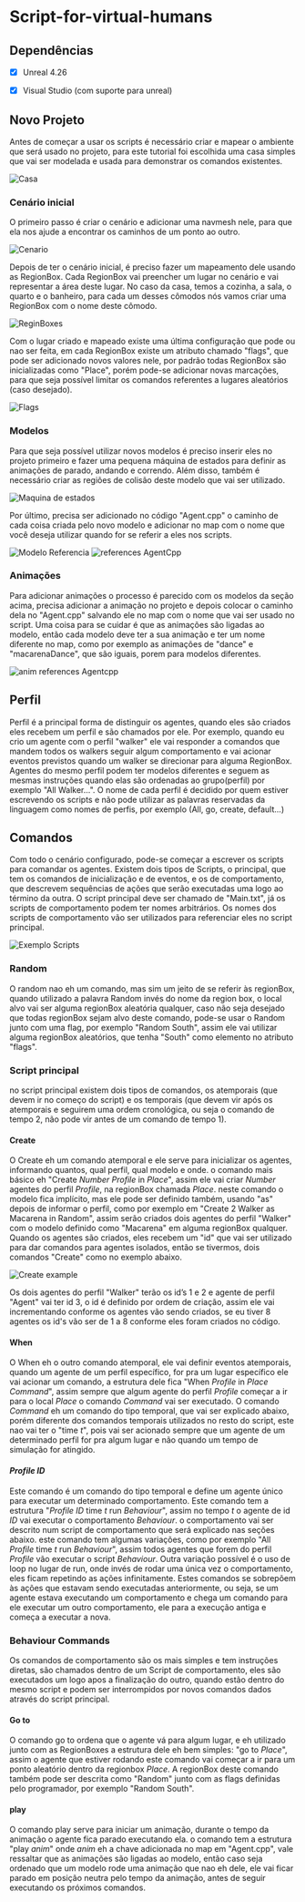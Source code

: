 # Script-for-virtual-humans

## Dependências
  - [x] Unreal 4.26
  - [x] Visual Studio (com suporte para unreal)


## Novo Projeto

Antes de começar a usar os scripts é necessário criar e mapear o ambiente que será usado no projeto, para este tutorial foi escolhida uma casa simples que vai ser modelada e usada para demonstrar os comandos existentes.

![Casa](https://user-images.githubusercontent.com/48321393/118320533-c5d2f200-b4d2-11eb-9c2d-42ba912bad04.jpg)


### Cenário inicial

O primeiro passo é criar o cenário e adicionar uma navmesh nele, para que ela nos ajude a encontrar os caminhos de um ponto ao outro.

![Cenario](https://user-images.githubusercontent.com/48321393/118320557-cd929680-b4d2-11eb-8f95-68a2b3723561.png)

Depois de ter o cenário inicial, é preciso fazer um mapeamento dele usando as RegionBox. Cada RegionBox vai preencher um lugar no cenário e vai representar a área deste lugar. No caso da casa, temos a cozinha, a sala, o quarto e o banheiro, para cada um desses cômodos nós vamos criar uma RegionBox com o nome deste cômodo.

![ReginBoxes](https://user-images.githubusercontent.com/48321393/118320564-d1beb400-b4d2-11eb-9c9c-f1d9f4dab4cb.png)

Com o lugar criado e mapeado existe uma última configuração que pode ou nao ser feita, em cada RegionBox existe um atributo chamado "flags", que pode ser adicionado novos valores nele, por padrão todas RegionBox são inicializadas como "Place", porém pode-se adicionar novas marcações, para que seja possível limitar os comandos referentes a lugares aleatórios (caso desejado).

![Flags](https://user-images.githubusercontent.com/48321393/118320579-d6836800-b4d2-11eb-8c0e-77bf644e3bda.png)

### Modelos

Para que seja possível utilizar novos modelos é preciso inserir eles no projeto primeiro e fazer uma pequena máquina de estados para definir as animações de parado, andando e correndo. Além disso, também é necessário criar as regiões de colisão deste modelo que vai ser utilizado.

![Maquina de estados](https://user-images.githubusercontent.com/48321393/118320597-db481c00-b4d2-11eb-82af-138a032ddcd6.png)

Por último, precisa ser adicionado no código "Agent.cpp" o caminho de cada coisa criada pelo novo modelo e adicionar no map com o nome que você deseja utilizar quando for se referir a eles nos scripts. 

![Modelo Referencia](https://user-images.githubusercontent.com/48321393/118320620-e438ed80-b4d2-11eb-9d26-875670bcbc2c.png)
![references AgentCpp](https://user-images.githubusercontent.com/48321393/118320643-e7cc7480-b4d2-11eb-9660-d0fbc12a2bec.png)


### Animações

Para adicionar animações o processo é parecido com os modelos da seção acima, precisa adicionar a animação no projeto e depois colocar o caminho dela no "Agent.cpp" salvando ele no map com o nome que vai ser usado no script. Uma coisa para se cuidar é que as animações são ligadas ao modelo, então cada modelo deve ter a sua animação e ter um nome diferente no map, como por exemplo as animações de "dance" e "macarenaDance", que são iguais, porem para modelos diferentes.

![anim references Agentcpp](https://user-images.githubusercontent.com/48321393/118320664-ee5aec00-b4d2-11eb-9dc8-9303ec9e1e06.png)

## Perfil

Perfil é a principal forma de distinguir os agentes, quando eles são criados eles recebem um perfil e são chamados por ele. Por exemplo, quando eu crio um agente com o perfil "walker" ele vai responder a comandos que mandem todos os walkers seguir algum comportamento e vai acionar eventos previstos quando um walker se direcionar para alguma RegionBox. Agentes do mesmo perfil podem ter modelos diferentes e seguem as mesmas instruções quando elas são ordenadas ao grupo(perfil) por exemplo "All Walker...". O nome de cada perfil é decidido por quem estiver escrevendo os scripts e não pode utilizar as palavras reservadas da linguagem como nomes de perfis, por exemplo (All, go, create, default...)

## Comandos

Com todo o cenário configurado, pode-se começar a escrever os scripts para comandar os agentes. Existem dois tipos de Scripts, o principal, que tem os comandos de inicialização e de eventos, e os de comportamento, que descrevem sequências de ações que serão executadas uma logo ao término da outra. O script principal deve ser chamado de "Main.txt", já os scripts de comportamento podem ter nomes arbitrários. Os nomes dos scripts de comportamento vão ser utilizados para referenciar eles no script principal. 

![Exemplo Scripts](https://user-images.githubusercontent.com/48321393/118320677-f1ee7300-b4d2-11eb-8f63-964e0eac6e7b.png)

### Random

O random nao eh um comando, mas sim um jeito de se referir às regionBox, quando utilizado a palavra Random invés do nome da region box, o local alvo vai ser alguma regionBox aleatória qualquer, caso não seja desejado que todas regionBox sejam alvo deste comando, pode-se usar o Random junto com uma flag, por exemplo "Random South", assim ele vai utilizar alguma regionBox aleatórios, que tenha "South" como elemento no atributo "flags".

### Script principal

no script principal existem dois tipos de comandos, os atemporais (que devem ir no começo do script) e os temporais (que devem vir após os atemporais e seguirem uma ordem cronológica, ou seja o comando de tempo 2, não pode vir antes de um comando de tempo 1). 

#### Create

O Create eh um comando atemporal e ele serve para inicializar os agentes, informando quantos, qual perfil, qual modelo e onde. o comando mais básico eh "Create *Number* *Profile* in *Place*", assim ele vai criar *Number* agentes do perfil *Profile*, na regionBox chamada *Place*. neste comando o modelo fica implícito, mas ele pode ser definido também, usando "as" depois de informar o perfil, como por exemplo em "Create 2 Walker as Macarena in Random", assim serão criados dois agentes do perfil "Walker" com o modelo definido como "Macarena" em alguma regionBox qualquer. Quando os agentes são criados, eles recebem um "id" que vai ser utilizado para dar comandos para agentes isolados, então se tivermos, dois comandos "Create" como no exemplo abaixo.

![Create example](https://user-images.githubusercontent.com/48321393/118320790-177b7c80-b4d3-11eb-8bdf-88b53e8c1104.png)

Os dois agentes do perfil "Walker" terão os id’s 1 e 2 e agente de perfil "Agent" vai ter  id 3, o id é definido por ordem de criação, assim ele vai incrementando conforme os agentes vão sendo criados, se eu tiver 8 agentes os id's vão ser de 1 a 8 conforme eles foram criados no código.


#### When

O When eh o outro comando atemporal, ele vai definir eventos atemporais, quando um agente de um perfil específico, for pra um lugar específico ele vai acionar um comando, a estrutura dele fica "When *Profile* in *Place* *Command*", assim sempre que algum agente do perfil *Profile* começar a ir para o local *Place* o comando *Command* vai ser executado. O comando *Command* eh um comando do tipo temporal, que vai ser explicado abaixo, porém diferente dos comandos temporais utilizados no resto do script, este nao vai ter o "time *t*", pois vai ser acionado sempre que um agente de um determinado perfil for pra algum lugar e não quando um tempo de simulação for atingido.

#### *Profile* *ID*

Este comando é um comando do tipo temporal e define um agente único para executar um determinado comportamento. Este comando tem a estrutura "*Profile* *ID* time *t* run *Behaviour*", assim no tempo *t* o agente de id *ID* vai executar o comportamento *Behaviour*. o comportamento vai ser descrito num script de comportamento que será explicado nas seções abaixo. este comando tem algumas variações, como por exemplo "All *Profile* time *t* run *Behaviour*", assim todos agentes que forem do perfil *Profile* vão executar o script *Behaviour*. Outra variação possível é o uso de loop no lugar de run, onde invés de rodar uma única vez o comportamento, eles ficam repetindo as ações infinitamente. Estes comandos se sobrepõem às ações que estavam sendo executadas anteriormente, ou seja, se um agente estava executando um comportamento e chega um comando para ele executar um outro comportamento, ele para a execução antiga e começa a executar a nova.

### Behaviour Commands
Os comandos de comportamento são os mais simples e tem instruções diretas, são chamados dentro de um Script de comportamento, eles são executados um logo apos a finalização do outro, quando estão dentro do mesmo script e podem ser interrompidos por novos comandos dados através do script principal.

#### Go to
O comando go to ordena que o agente vá para algum lugar, e eh utilizado junto com as RegionBoxes a estrutura dele eh bem simples: "go to *Place*", assim o agente que estiver rodando este comando vai começar a ir para um ponto aleatório dentro da regionbox *Place*. A regionBox deste comando também pode ser descrita como "Random" junto com as flags definidas pelo programador, por exemplo "Random South".

#### play
O comando play serve para iniciar um animação, durante o tempo da animação o agente fica parado executando ela. o comando tem a estrutura "play *anim*" onde *anim* eh a chave adicionada no map em "Agent.cpp", vale ressaltar que as animações são ligadas ao modelo, então caso seja ordenado que um modelo rode uma animação que nao eh dele, ele vai ficar parado em posição neutra pelo tempo da animação, antes de seguir executando os próximos comandos.
